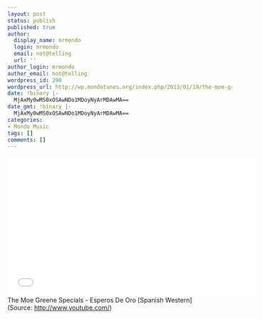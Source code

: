 ```yaml
---
layout: post
status: publish
published: true
author:
  display_name: mrmondo
  login: mrmondo
  email: not@telling
  url: ''
author_login: mrmondo
author_email: not@telling
wordpress_id: 290
wordpress_url: http://wp.mondotunes.org/index.php/2013/01/19/the-moe-greene-specials-esperos-de-oro-spanish/
date: !binary |-
  MjAxMy0wMS0xOSAwNDo1MDoyNyArMDAwMA==
date_gmt: !binary |-
  MjAxMy0wMS0xOSAwNDo1MDoyNyArMDAwMA==
categories:
- Mondo Music
tags: []
comments: []
---
```

<iframe width="560" height="315" src="//www.youtube.com/embed/5h_6IksHh6A" frameborder="0"> </iframe>
The Moe Greene Specials - Esperos De Oro [Spanish Western]
<div class="attribution">(<span>Source:</span> <a href="http://www.youtube.com/">http://www.youtube.com/</a>)</div>
